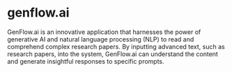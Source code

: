 # genflow.ai
GenFlow.ai is an innovative application that harnesses the power of generative AI and natural language processing (NLP) to read and comprehend complex research papers. By inputting advanced text, such as research papers, into the system, GenFlow.ai can understand the content and generate insightful responses to specific prompts.
